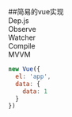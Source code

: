 ##简易的vue实现  
Dep.js  
Observe  
Watcher  
Compile  
MVVM  
```js
new Vue({
  el: 'app',
  data: {
    data: 1
  }
})
```